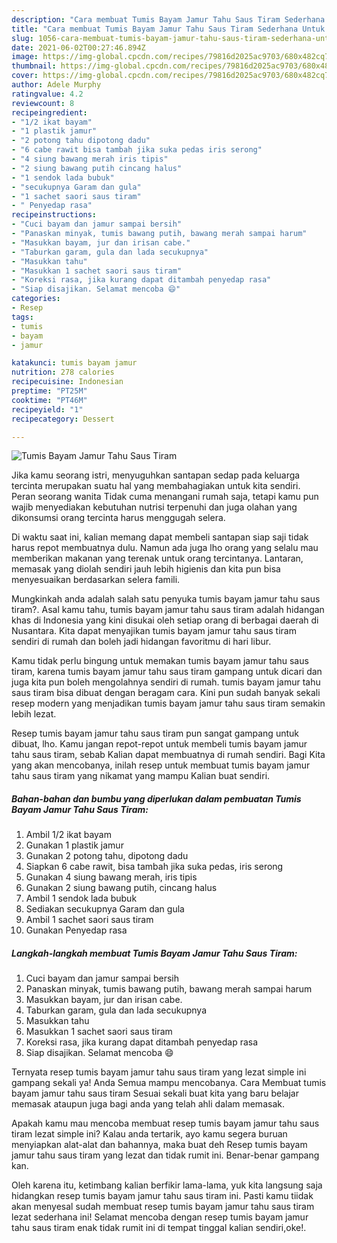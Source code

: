 ```yaml
---
description: "Cara membuat Tumis Bayam Jamur Tahu Saus Tiram Sederhana Untuk Jualan"
title: "Cara membuat Tumis Bayam Jamur Tahu Saus Tiram Sederhana Untuk Jualan"
slug: 1056-cara-membuat-tumis-bayam-jamur-tahu-saus-tiram-sederhana-untuk-jualan
date: 2021-06-02T00:27:46.894Z
image: https://img-global.cpcdn.com/recipes/79816d2025ac9703/680x482cq70/tumis-bayam-jamur-tahu-saus-tiram-foto-resep-utama.jpg
thumbnail: https://img-global.cpcdn.com/recipes/79816d2025ac9703/680x482cq70/tumis-bayam-jamur-tahu-saus-tiram-foto-resep-utama.jpg
cover: https://img-global.cpcdn.com/recipes/79816d2025ac9703/680x482cq70/tumis-bayam-jamur-tahu-saus-tiram-foto-resep-utama.jpg
author: Adele Murphy
ratingvalue: 4.2
reviewcount: 8
recipeingredient:
- "1/2 ikat bayam"
- "1 plastik jamur"
- "2 potong tahu dipotong dadu"
- "6 cabe rawit bisa tambah jika suka pedas iris serong"
- "4 siung bawang merah iris tipis"
- "2 siung bawang putih cincang halus"
- "1 sendok lada bubuk"
- "secukupnya Garam dan gula"
- "1 sachet saori saus tiram"
- " Penyedap rasa"
recipeinstructions:
- "Cuci bayam dan jamur sampai bersih"
- "Panaskan minyak, tumis bawang putih, bawang merah sampai harum"
- "Masukkan bayam, jur dan irisan cabe."
- "Taburkan garam, gula dan lada secukupnya"
- "Masukkan tahu"
- "Masukkan 1 sachet saori saus tiram"
- "Koreksi rasa, jika kurang dapat ditambah penyedap rasa"
- "Siap disajikan. Selamat mencoba 😄"
categories:
- Resep
tags:
- tumis
- bayam
- jamur

katakunci: tumis bayam jamur 
nutrition: 278 calories
recipecuisine: Indonesian
preptime: "PT25M"
cooktime: "PT46M"
recipeyield: "1"
recipecategory: Dessert

---
```



![Tumis Bayam Jamur Tahu Saus Tiram](https://img-global.cpcdn.com/recipes/79816d2025ac9703/680x482cq70/tumis-bayam-jamur-tahu-saus-tiram-foto-resep-utama.jpg)

Jika kamu seorang istri, menyuguhkan santapan sedap pada keluarga tercinta merupakan suatu hal yang membahagiakan untuk kita sendiri. Peran seorang  wanita Tidak cuma menangani rumah saja, tetapi kamu pun wajib menyediakan kebutuhan nutrisi terpenuhi dan juga olahan yang dikonsumsi orang tercinta harus menggugah selera.

Di waktu  saat ini, kalian memang dapat membeli santapan siap saji tidak harus repot membuatnya dulu. Namun ada juga lho orang yang selalu mau memberikan makanan yang terenak untuk orang tercintanya. Lantaran, memasak yang diolah sendiri jauh lebih higienis dan kita pun bisa menyesuaikan berdasarkan selera famili. 



Mungkinkah anda adalah salah satu penyuka tumis bayam jamur tahu saus tiram?. Asal kamu tahu, tumis bayam jamur tahu saus tiram adalah hidangan khas di Indonesia yang kini disukai oleh setiap orang di berbagai daerah di Nusantara. Kita dapat menyajikan tumis bayam jamur tahu saus tiram sendiri di rumah dan boleh jadi hidangan favoritmu di hari libur.

Kamu tidak perlu bingung untuk memakan tumis bayam jamur tahu saus tiram, karena tumis bayam jamur tahu saus tiram gampang untuk dicari dan juga kita pun boleh mengolahnya sendiri di rumah. tumis bayam jamur tahu saus tiram bisa dibuat dengan beragam cara. Kini pun sudah banyak sekali resep modern yang menjadikan tumis bayam jamur tahu saus tiram semakin lebih lezat.

Resep tumis bayam jamur tahu saus tiram pun sangat gampang untuk dibuat, lho. Kamu jangan repot-repot untuk membeli tumis bayam jamur tahu saus tiram, sebab Kalian dapat membuatnya di rumah sendiri. Bagi Kita yang akan mencobanya, inilah resep untuk membuat tumis bayam jamur tahu saus tiram yang nikamat yang mampu Kalian buat sendiri.

<!--inarticleads1-->

##### Bahan-bahan dan bumbu yang diperlukan dalam pembuatan Tumis Bayam Jamur Tahu Saus Tiram:

1. Ambil 1/2 ikat bayam
1. Gunakan 1 plastik jamur
1. Gunakan 2 potong tahu, dipotong dadu
1. Siapkan 6 cabe rawit, bisa tambah jika suka pedas, iris serong
1. Gunakan 4 siung bawang merah, iris tipis
1. Gunakan 2 siung bawang putih, cincang halus
1. Ambil 1 sendok lada bubuk
1. Sediakan secukupnya Garam dan gula
1. Ambil 1 sachet saori saus tiram
1. Gunakan  Penyedap rasa




<!--inarticleads2-->

##### Langkah-langkah membuat Tumis Bayam Jamur Tahu Saus Tiram:

1. Cuci bayam dan jamur sampai bersih
1. Panaskan minyak, tumis bawang putih, bawang merah sampai harum
1. Masukkan bayam, jur dan irisan cabe.
1. Taburkan garam, gula dan lada secukupnya
1. Masukkan tahu
1. Masukkan 1 sachet saori saus tiram
1. Koreksi rasa, jika kurang dapat ditambah penyedap rasa
1. Siap disajikan. Selamat mencoba 😄




Ternyata resep tumis bayam jamur tahu saus tiram yang lezat simple ini gampang sekali ya! Anda Semua mampu mencobanya. Cara Membuat tumis bayam jamur tahu saus tiram Sesuai sekali buat kita yang baru belajar memasak ataupun juga bagi anda yang telah ahli dalam memasak.

Apakah kamu mau mencoba membuat resep tumis bayam jamur tahu saus tiram lezat simple ini? Kalau anda tertarik, ayo kamu segera buruan menyiapkan alat-alat dan bahannya, maka buat deh Resep tumis bayam jamur tahu saus tiram yang lezat dan tidak rumit ini. Benar-benar gampang kan. 

Oleh karena itu, ketimbang kalian berfikir lama-lama, yuk kita langsung saja hidangkan resep tumis bayam jamur tahu saus tiram ini. Pasti kamu tiidak akan menyesal sudah membuat resep tumis bayam jamur tahu saus tiram lezat sederhana ini! Selamat mencoba dengan resep tumis bayam jamur tahu saus tiram enak tidak rumit ini di tempat tinggal kalian sendiri,oke!.


